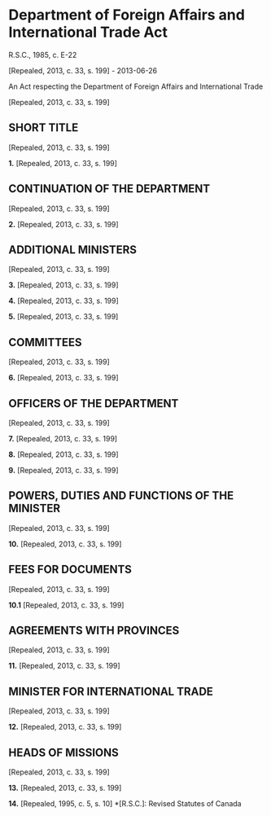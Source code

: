 # Department of Foreign Affairs and International Trade Act

R.S.C., 1985, c. E-22

[Repealed, 2013, c. 33, s. 199] - 2013-06-26

An Act respecting the Department of Foreign Affairs and International Trade

[Repealed, 2013, c. 33, s. 199]

## SHORT TITLE

[Repealed, 2013, c. 33, s. 199]

**1.** [Repealed, 2013, c. 33, s. 199]

## CONTINUATION OF THE DEPARTMENT

[Repealed, 2013, c. 33, s. 199]

**2.** [Repealed, 2013, c. 33, s. 199]

## ADDITIONAL MINISTERS

[Repealed, 2013, c. 33, s. 199]

**3.** [Repealed, 2013, c. 33, s. 199]

**4.** [Repealed, 2013, c. 33, s. 199]

**5.** [Repealed, 2013, c. 33, s. 199]

## COMMITTEES

[Repealed, 2013, c. 33, s. 199]

**6.** [Repealed, 2013, c. 33, s. 199]

## OFFICERS OF THE DEPARTMENT

[Repealed, 2013, c. 33, s. 199]

**7.** [Repealed, 2013, c. 33, s. 199]

**8.** [Repealed, 2013, c. 33, s. 199]

**9.** [Repealed, 2013, c. 33, s. 199]

## POWERS, DUTIES AND FUNCTIONS OF THE MINISTER

[Repealed, 2013, c. 33, s. 199]

**10.** [Repealed, 2013, c. 33, s. 199]

## FEES FOR DOCUMENTS

[Repealed, 2013, c. 33, s. 199]

**10.1** [Repealed, 2013, c. 33, s. 199]

## AGREEMENTS WITH PROVINCES

[Repealed, 2013, c. 33, s. 199]

**11.** [Repealed, 2013, c. 33, s. 199]

## MINISTER FOR INTERNATIONAL TRADE

[Repealed, 2013, c. 33, s. 199]

**12.** [Repealed, 2013, c. 33, s. 199]

## HEADS OF MISSIONS

[Repealed, 2013, c. 33, s. 199]

**13.** [Repealed, 2013, c. 33, s. 199]

**14.** [Repealed, 1995, c. 5, s. 10]
  *[R.S.C.]: Revised Statutes of Canada
